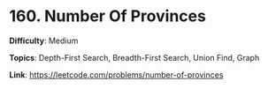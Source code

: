 # 160. Number Of Provinces

**Difficulty**: Medium

**Topics**: Depth-First Search, Breadth-First Search, Union Find, Graph

**Link**: https://leetcode.com/problems/number-of-provinces
